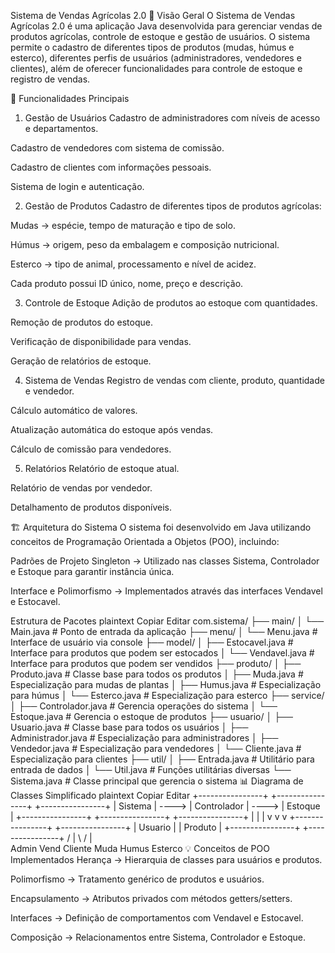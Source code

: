 Sistema de Vendas Agrícolas 2.0
📌 Visão Geral
O Sistema de Vendas Agrícolas 2.0 é uma aplicação Java desenvolvida para gerenciar vendas de produtos agrícolas, controle de estoque e gestão de usuários.
O sistema permite o cadastro de diferentes tipos de produtos (mudas, húmus e esterco), diferentes perfis de usuários (administradores, vendedores e clientes), além de oferecer funcionalidades para controle de estoque e registro de vendas.

🚀 Funcionalidades Principais
1. Gestão de Usuários
Cadastro de administradores com níveis de acesso e departamentos.

Cadastro de vendedores com sistema de comissão.

Cadastro de clientes com informações pessoais.

Sistema de login e autenticação.

2. Gestão de Produtos
Cadastro de diferentes tipos de produtos agrícolas:

Mudas → espécie, tempo de maturação e tipo de solo.

Húmus → origem, peso da embalagem e composição nutricional.

Esterco → tipo de animal, processamento e nível de acidez.

Cada produto possui ID único, nome, preço e descrição.

3. Controle de Estoque
Adição de produtos ao estoque com quantidades.

Remoção de produtos do estoque.

Verificação de disponibilidade para vendas.

Geração de relatórios de estoque.

4. Sistema de Vendas
Registro de vendas com cliente, produto, quantidade e vendedor.

Cálculo automático de valores.

Atualização automática do estoque após vendas.

Cálculo de comissão para vendedores.

5. Relatórios
Relatório de estoque atual.

Relatório de vendas por vendedor.

Detalhamento de produtos disponíveis.

🏗 Arquitetura do Sistema
O sistema foi desenvolvido em Java utilizando conceitos de Programação Orientada a Objetos (POO), incluindo:

Padrões de Projeto
Singleton → Utilizado nas classes Sistema, Controlador e Estoque para garantir instância única.

Interface e Polimorfismo → Implementados através das interfaces Vendavel e Estocavel.

Estrutura de Pacotes
plaintext
Copiar
Editar
com.sistema/
├── main/
│   └── Main.java                 # Ponto de entrada da aplicação
├── menu/
│   └── Menu.java                 # Interface de usuário via console
├── model/
│   ├── Estocavel.java            # Interface para produtos que podem ser estocados
│   └── Vendavel.java             # Interface para produtos que podem ser vendidos
├── produto/
│   ├── Produto.java              # Classe base para todos os produtos
│   ├── Muda.java                 # Especialização para mudas de plantas
│   ├── Humus.java                # Especialização para húmus
│   └── Esterco.java              # Especialização para esterco
├── service/
│   ├── Controlador.java          # Gerencia operações do sistema
│   └── Estoque.java              # Gerencia o estoque de produtos
├── usuario/
│   ├── Usuario.java              # Classe base para todos os usuários
│   ├── Administrador.java        # Especialização para administradores
│   ├── Vendedor.java             # Especialização para vendedores
│   └── Cliente.java              # Especialização para clientes
├── util/
│   ├── Entrada.java              # Utilitário para entrada de dados
│   └── Util.java                 # Funções utilitárias diversas
└── Sistema.java                  # Classe principal que gerencia o sistema
📊 Diagrama de Classes Simplificado
plaintext
Copiar
Editar
+----------------+       +----------------+       +----------------+
|   Sistema      | ----> |  Controlador   | ----> |    Estoque     |
+----------------+       +----------------+       +----------------+
        |                        |                        |
        v                        v                        v
+----------------+       +----------------+
|    Usuario     |       |    Produto     |
+----------------+       +----------------+
   /   |   \                /   |   \
Admin Vend Cliente       Muda Humus Esterco
💡 Conceitos de POO Implementados
Herança → Hierarquia de classes para usuários e produtos.

Polimorfismo → Tratamento genérico de produtos e usuários.

Encapsulamento → Atributos privados com métodos getters/setters.

Interfaces → Definição de comportamentos com Vendavel e Estocavel.

Composição → Relacionamentos entre Sistema, Controlador e Estoque.

